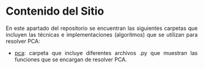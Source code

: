 # Contenido del Sitio

<div align="justify">
  
En este apartado del repositorio se encuentran las siguientes carpetas que incluyen las técnicas e implementaciones (algoritmos) que se utilizan para resolver PCA:

- [pca](https://github.com/123972/PCA-nutricion/tree/master/src/pca): carpeta que incluye diferentes archivos .py que muestran las funciones que se encargan de resolver PCA.


